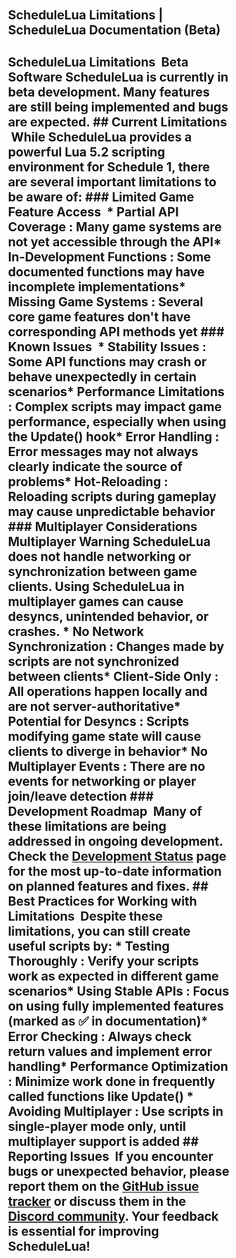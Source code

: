 # ScheduleLua Limitations | ScheduleLua Documentation (Beta)

# ScheduleLua Limitations [​](#schedulelua-limitations) Beta Software ScheduleLua is currently in beta development. Many features are still being implemented and bugs are expected. ## Current Limitations [​](#current-limitations) While ScheduleLua provides a powerful Lua 5.2 scripting environment for Schedule 1, there are several important limitations to be aware of: ### Limited Game Feature Access [​](#limited-game-feature-access) * Partial API Coverage : Many game systems are not yet accessible through the API* In-Development Functions : Some documented functions may have incomplete implementations* Missing Game Systems : Several core game features don&#39;t have corresponding API methods yet ### Known Issues [​](#known-issues) * Stability Issues : Some API functions may crash or behave unexpectedly in certain scenarios* Performance Limitations : Complex scripts may impact game performance, especially when using the Update() hook* Error Handling : Error messages may not always clearly indicate the source of problems* Hot-Reloading : Reloading scripts during gameplay may cause unpredictable behavior ### Multiplayer Considerations [​](#multiplayer-considerations) Multiplayer Warning ScheduleLua does not handle networking or synchronization between game clients. Using ScheduleLua in multiplayer games can cause desyncs, unintended behavior, or crashes. * No Network Synchronization : Changes made by scripts are not synchronized between clients* Client-Side Only : All operations happen locally and are not server-authoritative* Potential for Desyncs : Scripts modifying game state will cause clients to diverge in behavior* No Multiplayer Events : There are no events for networking or player join/leave detection ### Development Roadmap [​](#development-roadmap) Many of these limitations are being addressed in ongoing development. Check the [Development Status](/ScheduleLua-Docs/guide/development-status.html) page for the most up-to-date information on planned features and fixes. ## Best Practices for Working with Limitations [​](#best-practices-for-working-with-limitations) Despite these limitations, you can still create useful scripts by: * Testing Thoroughly : Verify your scripts work as expected in different game scenarios* Using Stable APIs : Focus on using fully implemented features (marked as ✅ in documentation)* Error Checking : Always check return values and implement error handling* Performance Optimization : Minimize work done in frequently called functions like Update() * Avoiding Multiplayer : Use scripts in single-player mode only, until multiplayer support is added ## Reporting Issues [​](#reporting-issues) If you encounter bugs or unexpected behavior, please report them on the [GitHub issue tracker](https://github.com/ScheduleLua/ScheduleLua-Framework/issues) or discuss them in the [Discord community](https://discord.gg/rV2QSAnqhX). Your feedback is essential for improving ScheduleLua!